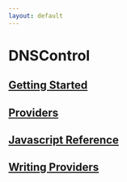 ```yaml
---
layout: default
---
```

# DNSControl

## [Getting Started]({{site.github.url}}/getting-started)

## [Providers]({{site.github.url}}/provider-list)

## [Javascript Reference]({{site.github.url}}/js)

## [Writing Providers]()
